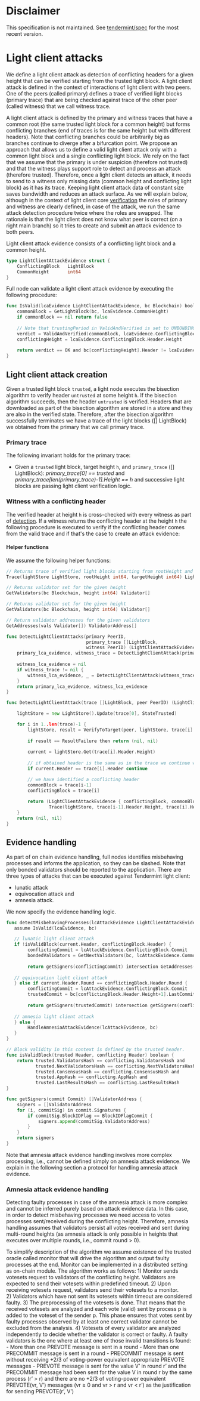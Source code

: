 # Disclaimer

This specification is not maintained. See
[tendermint/spec](https://github.com/tendermint/spec/blob/master/rust-spec/lightclient/)
for the most recent version.


# Light client attacks

We define a light client attack as detection of conflicting headers for a given height that can be verified
starting from the trusted light block. A light client attack is defined in the context of interactions of 
light client with two peers. One of the peers (called primary) defines a trace of verified light blocks 
(primary trace) that are being checked against trace of the other peer (called witness) that we call 
witness trace. 

A light client attack is defined by the primary and witness traces 
that have a common root (the same trusted light block for a common height) but forms 
conflicting branches (end of traces is for the same height but with different headers). 
Note that conflicting branches could be arbitrarily big as branches continue to diverge after 
a bifurcation point. We propose an approach that allows us to define a valid light client attack
only with a common light block and a single conflicting light block. We rely on the fact that 
we assume that the primary is under suspicion (therefore not trusted) and that the witness plays 
support role to detect and process an attack (therefore trusted). Therefore, once a light client 
detects an attack, it needs to send to a witness only missing data (common height
and conflicting light block) as it has its trace. Keeping light client attack data of constant size 
saves bandwidth and reduces an attack surface. As we will explain below, although in the context of 
light client core 
[verification](https://github.com/informalsystems/tendermint-rs/tree/main/docs/spec/lightclient/verification) 
the roles of primary and witness are clearly defined, 
in case of the attack, we run the same attack detection procedure twice where the roles are swapped. 
The rationale is that the light client does not know what peer is correct (on a right main branch) 
so it tries to create and submit an attack evidence to both peers. 
   
Light client attack evidence consists of a conflicting light block and a common height. 
    
```go
type LightClientAttackEvidence struct {
    ConflictingBlock   LightBlock
    CommonHeight       int64
}
```

Full node can validate a light client attack evidence by executing the following procedure:

```go
func IsValid(lcaEvidence LightClientAttackEvidence, bc Blockchain) boolean {
    commonBlock = GetLightBlock(bc, lcaEvidence.CommonHeight)
    if commonBlock == nil return false 
    
    // Note that trustingPeriod in ValidAndVerified is set to UNBONDING_PERIOD
    verdict = ValidAndVerified(commonBlock, lcaEvidence.ConflictingBlock)
    conflictingHeight = lcaEvidence.ConflictingBlock.Header.Height
    
    return verdict == OK and bc[conflictingHeight].Header != lcaEvidence.ConflictingBlock.Header     
}
```


## Light client attack creation

Given a trusted light block `trusted`, a light node executes the bisection algorithm to verify header 
`untrusted` at some height `h`. If the bisection algorithm succeeds, then the header `untrusted` is verified. 
Headers that are downloaded as part of the bisection algorithm are stored in a store and they are also in 
the verified state. Therefore, after the bisection algorithm successfully terminates we have a trace of 
the light blocks ([] LightBlock) we obtained from the primary that we call primary trace.

### Primary trace 

The following invariant holds for the primary trace:

- Given a `trusted` light block, target height `h`, and `primary_trace` ([] LightBlock): 
    *primary_trace[0] == trusted* and *primary_trace[len(primary_trace)-1].Height == h* and 
    successive light blocks are passing light client verification logic. 
          

### Witness with a conflicting header

The verified header at height `h` is cross-checked with every witness as part of 
[detection](https://github.com/informalsystems/tendermint-rs/tree/main/docs/spec/lightclient/detection). 
If a witness returns the conflicting header at the height `h` the following procedure is executed to verify 
if the conflicting header comes from the valid trace and if that's the case to create an attack evidence:


#### Helper functions

We assume the following helper functions:

```go
// Returns trace of verified light blocks starting from rootHeight and ending with targetHeight.
Trace(lightStore LightStore, rootHeight int64, targetHeight int64) LightBlock[]

// Returns validator set for the given height 
GetValidators(bc Blockchain, height int64) Validator[]

// Returns validator set for the given height 
GetValidators(bc Blockchain, height int64) Validator[]

// Return validator addresses for the given validators
GetAddresses(vals Validator[]) ValidatorAddress[]
```


```go
func DetectLightClientAttacks(primary PeerID, 
                              primary_trace []LightBlock, 
                              witness PeerID) (LightClientAttackEvidence, LightClientAttackEvidence) {
    primary_lca_evidence, witness_trace = DetectLightClientAttack(primary_trace, witness)
    
    witness_lca_evidence = nil
    if witness_trace != nil {
        witness_lca_evidence, _ = DetectLightClientAttack(witness_trace, primary)
    }
    return primary_lca_evidence, witness_lca_evidence
}

func DetectLightClientAttack(trace []LightBlock, peer PeerID) (LightClientAttackEvidence, []LightBlock) {

    lightStore = new LightStore().Update(trace[0], StateTrusted)

    for i in 1..len(trace)-1 {
        lightStore, result = VerifyToTarget(peer, lightStore, trace[i].Header.Height) 
   
        if result == ResultFailure then return (nil, nil)
        
        current = lightStore.Get(trace[i].Header.Height)
        
        // if obtained header is the same as in the trace we continue with a next height
        if current.Header == trace[i].Header continue

        // we have identified a conflicting header
        commonBlock = trace[i-1]
        conflictingBlock = trace[i]
                 
        return (LightClientAttackEvidence { conflictingBlock, commonBlock.Header.Height }, 
                Trace(lightStore, trace[i-1].Header.Height, trace[i].Header.Height))
    } 
    return (nil, nil)       
}
```

## Evidence handling 

As part of on chain evidence handling, full nodes identifies misbehaving processes and informs
the application, so they can be slashed. Note that only bonded validators should 
be reported to the application. There are three types of attacks that can be executed against 
Tendermint light client: 
  - lunatic attack
  - equivocation attack and 
  - amnesia attack.  
    
We now specify the evidence handling logic.

```go
func detectMisbehavingProcesses(lcAttackEvidence LightClientAttackEvidence, bc Blockchain) []ValidatorAddress {
   assume IsValid(lcaEvidence, bc) 

   // lunatic light client attack
   if !isValidBlock(current.Header, conflictingBlock.Header) { 
        conflictingCommit = lcAttackEvidence.ConflictingBlock.Commit
        bondedValidators = GetNextValidators(bc, lcAttackEvidence.CommonHeight) 
        
        return getSigners(conflictingCommit) intersection GetAddresses(bondedValidators)                   
   
   // equivocation light client attack
   } else if current.Header.Round == conflictingBlock.Header.Round {
        conflictingCommit = lcAttackEvidence.ConflictingBlock.Commit 
        trustedCommit = bc[conflictingBlock.Header.Height+1].LastCommit 
           
        return getSigners(trustedCommit) intersection getSigners(conflictingCommit)       
   
   // amnesia light client attack
   } else {
        HandleAmnesiaAttackEvidence(lcAttackEvidence, bc)      
   }                    
}

// Block validity in this context is defined by the trusted header.
func isValidBlock(trusted Header, conflicting Header) boolean {
    return trusted.ValidatorsHash == conflicting.ValidatorsHash and
           trusted.NextValidatorsHash == conflicting.NextValidatorsHash and
           trusted.ConsensusHash == conflicting.ConsensusHash and 
           trusted.AppHash == conflicting.AppHash and 
           trusted.LastResultsHash == conflicting.LastResultsHash 
}

func getSigners(commit Commit) []ValidatorAddress {
    signers = []ValidatorAddress
    for (i, commitSig) in commit.Signatures {
        if commitSig.BlockIDFlag == BlockIDFlagCommit { 
            signers.append(commitSig.ValidatorAddress)                    
        }
    }
    return signers
}
```
Note that amnesia attack evidence handling involves more complex processing, i.e., cannot be 
defined simply on amnesia attack evidence. We explain in the following section a protocol 
for handling amnesia attack evidence. 

### Amnesia attack evidence handling

Detecting faulty processes in case of the amnesia attack is more complex and cannot be inferred 
purely based on attack evidence data. In this case, in order to detect misbehaving processes we need
access to votes processes sent/received during the conflicting height. Therefore, amnesia handling assumes that
validators persist all votes received and sent during multi-round heights (as amnesia attack 
is only possible in heights that executes over multiple rounds, i.e., commit round > 0).  

To simplify description of the algorithm we assume existence of the trusted oracle called monitor that will 
drive the algorithm and output faulty processes at the end. Monitor can be implemented in a
distributed setting as on-chain module. The algorithm works as follows:
    1) Monitor sends votesets request to validators of the conflicting height. Validators
    are expected to send their votesets within predefined timeout.
    2) Upon receiving votesets request, validators send their votesets to a monitor.  
    2) Validators which have not sent its votesets within timeout are considered faulty.
    3) The preprocessing of the votesets is done. That means that the received votesets are analyzed 
    and each vote (valid) sent by process p is added to the voteset of the sender p. This phase ensures that
    votes sent by faulty processes observed by at least one correct validator cannot be excluded from the analysis. 
    4) Votesets of every validator are analyzed independently to decide whether the validator is correct or faulty.
       A faulty validators is the one where at least one of those invalid transitions is found:
            - More than one PREVOTE message is sent in a round 
            - More than one PRECOMMIT message is sent in a round 
            - PRECOMMIT message is sent without receiving +2/3 of voting-power equivalent 
            appropriate PREVOTE messages 
            - PREVOTE message is sent for the value V’ in round r’ and the PRECOMMIT message had 
            been sent for the value V in round r by the same process (r’ > r) and there are no 
            +2/3 of voting-power equivalent PREVOTE(vr, V’) messages (vr ≥ 0 and vr > r and vr < r’) 
            as the justification for sending PREVOTE(r’, V’) 




 


